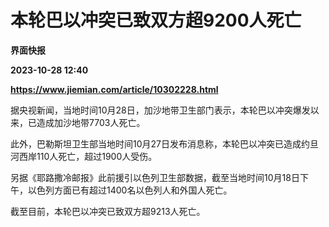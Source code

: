 # 本轮巴以冲突已致双方超9200人死亡
**界面快报**

**2023-10-28 12:40**

**https://www.jiemian.com/article/10302228.html**

据央视新闻，当地时间10月28日，加沙地带卫生部门表示，本轮巴以冲突爆发以来，已造成加沙地带7703人死亡。

此外，巴勒斯坦卫生部当地时间10月27日发布消息称，本轮巴以冲突已造成约旦河西岸110人死亡，超过1900人受伤。

另据《耶路撒冷邮报》此前援引以色列卫生部数据，截至当地时间10月18日下午，以色列方面已有超过1400名以色列人和外国人死亡。

截至目前，本轮巴以冲突已致双方超9213人死亡。